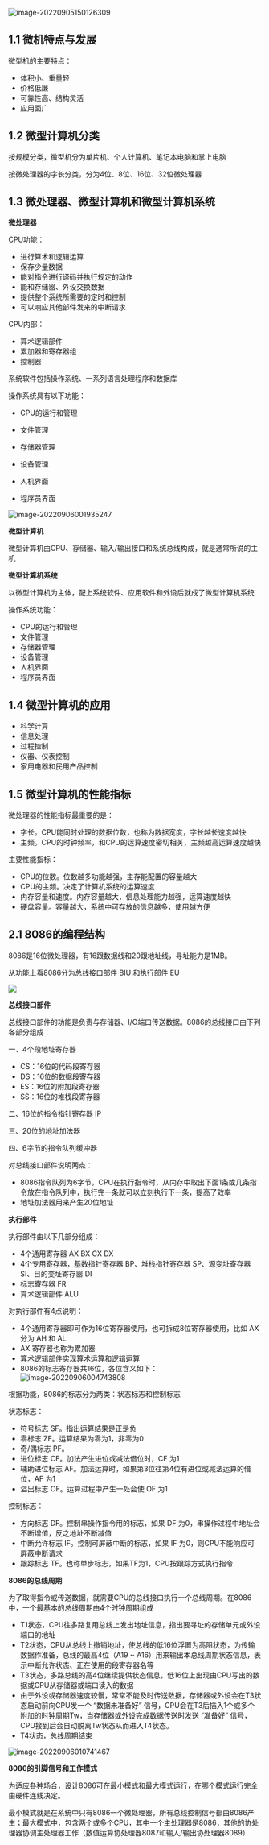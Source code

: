 ![image-20220905150126309](https://pic.imgdb.cn/item/63159f0516f2c2beb1498cc0.png)

## 1.1 微机特点与发展

微型机的主要特点：

- 体积小、重量轻
- 价格低廉
- 可靠性高、结构灵活
- 应用面广

## 1.2 微型计算机分类

按规模分类，微型机分为单片机、个人计算机、笔记本电脑和掌上电脑

按微处理器的字长分类，分为4位、8位、16位、32位微处理器

## 1.3 微处理器、微型计算机和微型计算机系统

**微处理器**

CPU功能：

- 进行算术和逻辑运算
- 保存少量数据
- 能对指令进行译码并执行规定的动作
- 能和存储器、外设交换数据
- 提供整个系统所需要的定时和控制
- 可以响应其他部件发来的中断请求



CPU内部：

- 算术逻辑部件
- 累加器和寄存器组
- 控制器



系统软件包括操作系统、一系列语言处理程序和数据库

操作系统具有以下功能：

- CPU的运行和管理

- 文件管理
- 存储器管理
- 设备管理
- 人机界面
- 程序员界面

![image-20220906001935247](https://pic.imgdb.cn/item/631621cf16f2c2beb1e614d2.png)

**微型计算机**

微型计算机由CPU、存储器、输入/输出接口和系统总线构成，就是通常所说的主机

**微型计算机系统**

以微型计算机为主体，配上系统软件、应用软件和外设后就成了微型计算机系统

操作系统功能：

- CPU的运行和管理
- 文件管理
- 存储器管理
- 设备管理
- 人机界面
- 程序员界面

## 1.4 微型计算机的应用

- 科学计算
- 信息处理
- 过程控制
- 仪器、仪表控制
- 家用电器和民用产品控制

## 1.5 微型计算机的性能指标

微处理器的性能指标最重要的是：

- 字长。CPU能同时处理的数据位数，也称为数据宽度，字长越长速度越快
- 主频。CPU的时钟频率，和CPU的运算速度密切相关，主频越高运算速度越快



主要性能指标：

- CPU的位数。位数越多功能越强，主存能配置的容量越大
- CPU的主频。决定了计算机系统的运算速度
- 内存容量和速度。内存容量越大，信息处理能力越强，运算速度越快
- 硬盘容量。容量越大，系统中可存放的信息越多，使用越方便

## 2.1 8086的编程结构

8086是16位微处理器，有16跟数据线和20跟地址线，寻址能力是1MB。

从功能上看8086分为总线接口部件 BIU 和执行部件 EU

![](https://pic.imgdb.cn/item/6316248316f2c2beb1e8833b.png)

**总线接口部件**

总线接口部件的功能是负责与存储器、I/O端口传送数据。8086的总线接口由下列各部分组成：

一、4个段地址寄存器

- CS：16位的代码段寄存器
- DS：16位的数据段寄存器
- ES：16位的附加段寄存器
- SS：16位的堆栈段寄存器

二、16位的指令指针寄存器 IP

三、20位的地址加法器

四、6字节的指令队列缓冲器



对总线接口部件说明两点：

- 8086指令队列为6字节，CPU在执行指令时，从内存中取出下面1条或几条指令放在指令队列中，执行完一条就可以立刻执行下一条，提高了效率
- 地址加法器用来产生20位地址



**执行部件**

执行部件由以下几部分组成：

- 4个通用寄存器 AX BX CX DX
- 4个专用寄存器，基数指针寄存器 BP、堆栈指针寄存器 SP、源变址寄存器 SI、目的变址寄存器 DI
- 标志寄存器 FR
- 算术逻辑部件 ALU



对执行部件有4点说明：

- 4个通用寄存器即可作为16位寄存器使用，也可拆成8位寄存器使用，比如 AX 分为 AH 和 AL
- AX 寄存器也称为累加器
- 算术逻辑部件实现算术运算和逻辑运算
- 8086的标志寄存器共16位，各位含义如下：![image-20220906004743808](https://pic.imgdb.cn/item/6316286f16f2c2beb1ebcba4.png)

根据功能，8086的标志分为两类：状态标志和控制标志

状态标志：

- 符号标志 SF。指出运算结果是正是负
- 零标志 ZF。运算结果为零为1，非零为0
- 奇/偶标志 PF。
- 进位标志 CF。加法产生进位或减法借位时，CF 为1
- 辅助进位标志 AF。加法运算时，如果第3位往第4位有进位或减法运算的借位，AF 为1
- 溢出标志 OF。运算过程中产生一处会使 OF 为1



控制标志：

- 方向标志 DF。控制串操作指令用的标志，如果 DF 为0，串操作过程中地址会不断增值，反之地址不断减值
- 中断允许标志 IF。控制可屏蔽中断的标志，如果 IF 为0，则CPU不能响应可屏蔽中断请求
- 跟踪标志 TF。也称单步标志，如果TF为1，CPU按跟踪方式执行指令



**8086的总线周期**

为了取得指令或传送数据，就需要CPU的总线接口执行一个总线周期。在8086中，一个最基本的总线周期由4个时钟周期组成

- T1状态，CPU往多路复用总线上发出地址信息，指出要寻址的存储单元或外设端口的地址
- T2状态，CPU从总线上撤销地址，使总线的低16位浮置为高阻状态，为传输数据作准备，总线的最高4位（A19 ~ A16）用来输出本总线周期状态信息，表示中断允许状态、正在使用的段寄存器名等
- T3状态，多路总线的高4位继续提供状态信息，低16位上出现由CPU写出的数据或CPU从存储器或端口读入的数据
- 由于外设或存储器速度较慢，常常不能及时传送数据，存储器或外设会在T3状态启动前向CPU发一个 “数据未准备好” 信号，CPU会在T3后插入1个或多个附加的时钟周期Tw，当存储器或外设完成数据传送时发送 “准备好” 信号，CPU接到后会自动脱离Tw状态从而进入T4状态。
- T4状态，总线周期结束

![image-20220906010741467](https://pic.imgdb.cn/item/63162d1d16f2c2beb1f0bb9a.png)

**8086的引脚信号和工作模式**

为适应各种场合，设计8086可在最小模式和最大模式运行，在哪个模式运行完全由硬件连线决定。

最小模式就是在系统中只有8086一个微处理器，所有总线控制信号都由8086产生；最大模式中，包含两个或多个CPU，其中一个主处理器是8086，其他的协处理器协调主处理器工作（数值运算协处理器8087和输入/输出协处理器8089）
